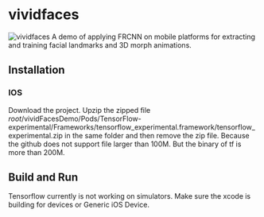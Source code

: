 # vividfaces

![vividfaces](https://github.com/zoonewbie/vividfaces/raw/master/launchScreengh.png) 
A demo of applying FRCNN on mobile platforms for extracting and training facial landmarks and 3D morph animations.

## Installation
### IOS
Download the project. 
Upzip the zipped file 
$root$/vividFacesDemo/Pods/TensorFlow-experimental/Frameworks/tensorflow_experimental.framework/tensorflow_experimental.zip
in the same folder and then remove the zip file.
Because the github does not support file larger than 100M. But the binary of tf is more than 200M.

## Build and Run
Tensorflow currently is not working on simulators. Make sure the xcode is building for devices or Generic iOS Device.

